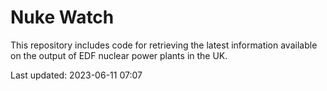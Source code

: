 # Nuke Watch

This repository includes code for retrieving the latest information available on the output of EDF nuclear power plants in the UK.

Last updated: 2023-06-11 07:07